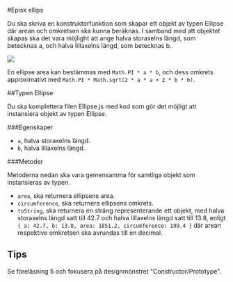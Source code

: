 #Episk ellips

Du ska skriva en konstruktorfunktion som skapar ett objekt av typen Ellipse där arean och omkretsen ska kunna beräknas. I samband med att objektet skapas ska det vara möjlight att ange halva storaxelns längd, som betecknas a, och halva lillaxelns längd, som betecknas b.

![](https://upload.wikimedia.org/wikipedia/commons/2/24/Elipse.svg)

En ellipse area kan bestämmas med `Math.PI * a * b`, och dess omkrets approximativt med `Math.PI * Math.sqrt(2 * a * a + 2 * b * b)`.

##Typen Ellipse

Du ska komplettera filen Ellipse.js med kod som gör det möjligt att instansiera objekt av typen Ellipse.

###Egenskaper
- `a`, halva storaxelns längd.
- `b`, halva lillaxelns längd.

###Metoder

Metoderna nedan ska vara gemensamma för samtliga objekt som instansieras av typen.

- `area`, ska returnera ellipsens area.
- `circumference`, ska returnera ellipsens omkrets.
- `toString`, ska returnera en sträng representerande ett objekt, med halva storaxelns längd satt till 42.7 och halva lillaxelns längd satt till 13.8, enligt `{ a: 42.7, b: 13.8, area: 1851.2, circumference: 199.4 }` där arean respektive omkretsen ska avrundas till en decimal.

## Tips

Se föreläsning 5 och fokusera på designmönstret "Constructor/Prototype".
